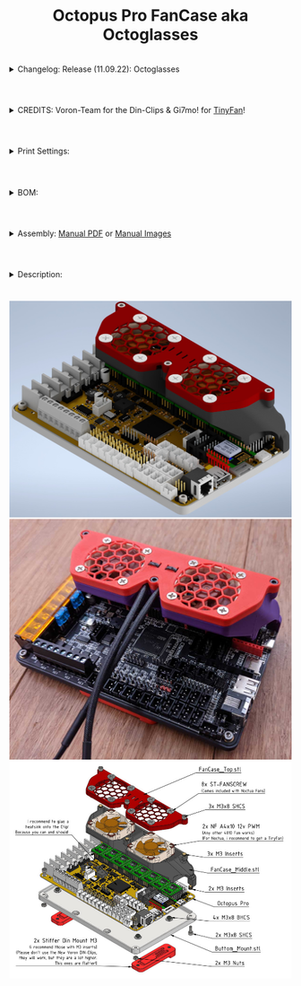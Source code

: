 <h1 align="center">Octopus Pro FanCase aka Octoglasses</h3></p>
<br>
<details>
  <summary>
   Changelog: Release (11.09.22): Octoglasses
  </summary>
- Nothing Yet! <br><br>
</details>

#
<br>
<details>
  <summary>
    CREDITS: Voron-Team for the Din-Clips & Gi7mo! for <a href="https://github.com/Gi7mo/TinyFan">TinyFan</a>!
  </summary>
* Voron-Team: Yeah, without you Guys, nothing were possible here :-)<br>
* Gi7mo!: Big thanks to you for the TinyFan! It's like a must have for this Project!<br>
* Community: Feelingwise discord is a Place filled with only nice and always helpful People! A special thanks to all of them, i personally just love everyone there!<br>
</details>

#
<br>
<details>
  <summary>
    Print Settings:
  </summary>
- Default Voron settings, correct orientation, no supports needed!<br>
</details>

#
<br>
<details>
  <summary>
    BOM:
  </summary>
- 7x M3x8 SHCS<br>
- 4x M3x8 BHCS<br>
- 2x M3 Nuts<br>
- 5x M3-Inserts<br>
- 2x <a href="https://github.com/Ramalama2/Voron-2-Mods/tree/main/Stiffer_DinMount">Stiffer DIN Mount M3 (Insert)</a><br>
- 2x Noctua NF A4x10 12v PWM (Any Other 4010 12v Fan is fine either)<br>
- 8x ST-FANSCREW (Comes with Noctua Fans already)<br>
- 1x Heasink for the STM32Fxxx Chip<br>
- 1x <a href="https://github.com/Gi7mo/TinyFan">TinyFan</a>, you can get one from Gi7mo! in Germany. I highly recommend one for Noctua Fans!<br>
</details>

#
<br>
<details><summary>Assembly: <a href="./Manual.pdf">Manual PDF</a> or <a href="./Manual/">Manual Images</a></summary>
- <a href="./Manual.pdf">Manual as PDF</a><br>
- <a href="./Manual/">Manual as Images</a>
</details>

#
<br>
<details>
  <summary>
    Description:
  </summary>
- Why:<br>
- The 5160 Pro Drivers are getting extremely hot! You need to cool them!<br>
- I highly recommend the <a href="https://github.com/Gi7mo/TinyFan">TinyFan from Gi7mo!</a><br>
- The FanCase has Cablehole exits at the back, for the TinyFan.<br>
- You don't need it, but its amazing for Noctua fans to see RPM and control those Correctly with a PWM signal.<br></details>

#

![](./Pic-Index.jpg)<br>
![](./Images/4.jpg)<br>
![](./Images/FanCase_BOM.jpg)

#

